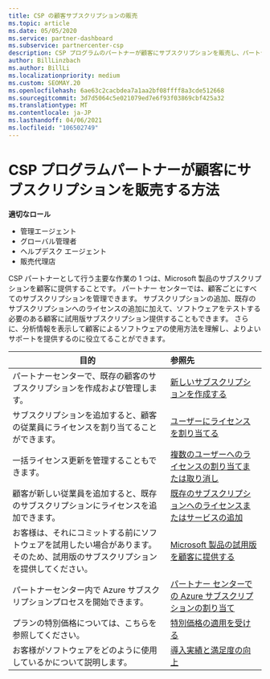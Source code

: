```yaml
---
title: CSP の顧客サブスクリプションの販売
ms.topic: article
ms.date: 05/05/2020
ms.service: partner-dashboard
ms.subservice: partnercenter-csp
description: CSP プログラムのパートナーが顧客にサブスクリプションを販売し、パートナーセンターを通じてそれらを管理する方法について説明します。
author: BillLinzbach
ms.author: BillLi
ms.localizationpriority: medium
ms.custom: SEOMAY.20
ms.openlocfilehash: 6ae63c2cacbdea7a1aa2bf08ffff8a3cde512668
ms.sourcegitcommit: 3d7d5064c5e021079ed7e6f93f03869cbf425a32
ms.translationtype: MT
ms.contentlocale: ja-JP
ms.lasthandoff: 04/06/2021
ms.locfileid: "106502749"
---
```

# <a name="how-csp-program-partners-can-sell-subscriptions-to-customers"></a>CSP プログラムパートナーが顧客にサブスクリプションを販売する方法

**適切なロール**

- 管理エージェント
- グローバル管理者
- ヘルプデスク エージェント
- 販売代理店

CSP パートナーとして行う主要な作業の 1 つは、Microsoft 製品のサブスクリプションを顧客に提供することです。 パートナー センターでは、顧客ごとにすべてのサブスクリプションを管理できます。 サブスクリプションの追加、既存のサブスクリプションへのライセンスの追加に加えて、ソフトウェアをテストする必要のある顧客に試用版サブスクリプション提供することもできます。 さらに、分析情報を表示して顧客によるソフトウェアの使用方法を理解し、よりよいサポートを提供するのに役立てることができます。

|**目的**   |**参照先**   |
|----------------------|:----------------------|
|パートナーセンターで、既存の顧客のサブスクリプションを作成および管理します。|[新しいサブスクリプションを作成する](create-a-new-subscription.md)|
|サブスクリプションを追加すると、顧客の従業員にライセンスを割り当てることができます。  |[ユーザーにライセンスを割り当てる](assign-licenses-to-users.md)|
|一括ライセンス更新を管理することもできます。   |[複数のユーザーへのライセンスの割り当てまたは取り消し](bulk-license-provisioning-for-multiple-users.md)|
|顧客が新しい従業員を追加すると、既存のサブスクリプションにライセンスを追加できます。   |[既存のサブスクリプションへのライセンスまたはサービスの追加](add-licenses-or-services-to-an-existing-subscription.md)|
|お客様は、それにコミットする前にソフトウェアを試用したい場合があります。そのため、試用版のサブスクリプションを提供してください。    |[Microsoft 製品の試用版を顧客に提供する](offer-your-customers-trials-of-microsoft-products.md)|
|パートナーセンター内で Azure サブスクリプションプロセスを開始できます。   |[パートナー センターでの Azure サブスクリプションの割り当て](assign-azure-subscriptions.md)|
|プランの特別価格については、こちらを参照してください。   |[特別価格の適用を受ける](get-special-pricing-for-offers.md)|
|お客様がソフトウェアをどのように使用しているかについて説明します。   | [導入実績と満足度の向上](increasing-adoption-and-satisfaction.md)   |
